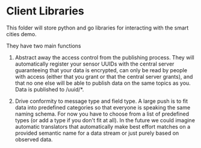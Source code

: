 Client Libraries
===============

This folder will store python and go libraries for interacting with the 
smart cities demo.

They have two main functions
1) Abstract away the access control from the publishing process. They will
automatically register your sensor UUIDs with the central server guaranteeing
that your data is encrypted, can only be read by people with access (either that you
grant or that the central server grants), and that no one else will be
able to publish data on the same topics as you. Data is published to /uuid/\*.

2) Drive conformity to message type and field type. A large push is to
fit data into predefined categories so that everyone is speaking the same
naming schema. For now you have to choose from a list of predefined types (or add a type if you don't fit at all).
In the future we could imagine automatic translators that automatically make best effort matches
on a provided semantic name for a data stream or just purely based on observed data.
